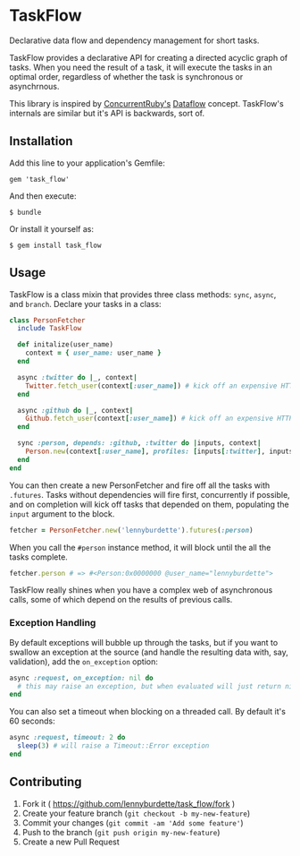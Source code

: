 # TaskFlow

Declarative data flow and dependency management for short tasks.

TaskFlow provides a declarative API for creating a directed acyclic graph of tasks. When you need the result of a task, it will execute the tasks in an optimal order, regardless of whether the task is synchronous or asynchrnous.

This library is inspired by [ConcurrentRuby's](https://github.com/jdantonio/concurrent-ruby) [Dataflow](https://github.com/jdantonio/concurrent-ruby/wiki/Dataflow) concept. TaskFlow's internals are similar but it's API is backwards, sort of.

## Installation

Add this line to your application's Gemfile:

    gem 'task_flow'

And then execute:

    $ bundle

Or install it yourself as:

    $ gem install task_flow

## Usage

TaskFlow is a class mixin that provides three class methods: `sync`, `async`, and `branch`. Declare your tasks in a class:

```ruby
class PersonFetcher
  include TaskFlow

  def initalize(user_name)
    context = { user_name: user_name }
  end

  async :twitter do |_, context|
    Twitter.fetch_user(context[:user_name]) # kick off an expensive HTTP request
  end

  async :github do |_, context|
    Github.fetch_user(context[:user_name]) # kick off an expensive HTTP request
  end

  sync :person, depends: :github, :twitter do |inputs, context|
    Person.new(context[:user_name], profiles: [inputs[:twitter], inputs[:github]])
  end
end
```

You can then create a new PersonFetcher and fire off all the tasks with `.futures`. Tasks without dependencies will fire first, concurrently if possible, and on completion will kick off tasks that depended on them, populating the `input` argument to the block.

```ruby
fetcher = PersonFetcher.new('lennyburdette').futures(:person)
```

When you call the `#person` instance method, it will block until the all the tasks complete.

```ruby
fetcher.person # => #<Person:0x0000000 @user_name="lennyburdette">
```

TaskFlow really shines when you have a complex web of asynchronous calls, some of which depend on the results of previous calls.

### Exception Handling

By default exceptions will bubble up through the tasks, but if you want to swallow an exception at the source (and handle the resulting data with, say, validation), add the `on_exception` option:

```ruby
async :request, on_exception: nil do
  # this may raise an exception, but when evaluated will just return nil
end
```

You can also set a timeout when blocking on a threaded call. By default it's 60 seconds:

```ruby
async :request, timeout: 2 do
  sleep(3) # will raise a Timeout::Error exception
end
```

## Contributing

1. Fork it ( https://github.com/lennyburdette/task_flow/fork )
2. Create your feature branch (`git checkout -b my-new-feature`)
3. Commit your changes (`git commit -am 'Add some feature'`)
4. Push to the branch (`git push origin my-new-feature`)
5. Create a new Pull Request
